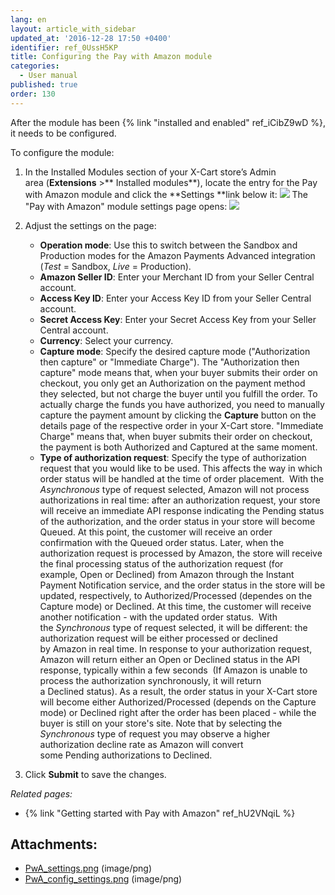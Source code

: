 ```yaml
---
lang: en
layout: article_with_sidebar
updated_at: '2016-12-28 17:50 +0400'
identifier: ref_0UssH5KP
title: Configuring the Pay with Amazon module
categories:
  - User manual
published: true
order: 130
---
```



After the module has been {% link "installed and enabled" ref_iCibZ9wD %}, it needs to be configured.

To configure the module:

1.  In the Installed Modules section of your X-Cart store’s Admin area (**Extensions** >** Installed modules**), locate the entry for the Pay with Amazon module and click the **Settings **link below it:
    ![]({{site.baseurl}}/attachments/7504637/7602403.png)
    The "Pay with Amazon" module settings page opens:
    ![]({{site.baseurl}}/attachments/7504637/7602404.png)

2.  Adjust the settings on the page:
    *   **Operation mode**: Use this to switch between the Sandbox and Production modes for the Amazon Payments Advanced integration (_Test_ = Sandbox, _Live_ = Production).
    *   **Amazon Seller ID**: Enter your Merchant ID from your Seller Central account.
    *   **Access Key ID**: Enter your Access Key ID from your Seller Central account.
    *   **Secret Access Key**: Enter your Secret Access Key from your Seller Central account.
    *   **Currency**: Select your currency.
    *   **Capture mode**: Specify the desired capture mode ("Authorization then capture" or "Immediate Charge"). The "Authorization then capture" mode means that, when your buyer submits their order on checkout, you only get an Authorization on the payment method they selected, but not charge the buyer until you fulfill the order. To actually charge the funds you have authorized, you need to manually capture the payment amount by clicking the **Capture** button on the details page of the respective order in your X-Cart store. "Immediate Charge" means that, when buyer submits their order on checkout, the payment is both Authorized and Captured at the same moment.
    *   **Type of authorization request**: Specify the type of authorization request that you would like to be used. This affects the way in which order status will be handled at the time of order placement. 
        With the _Asynchronous_ type of request selected, Amazon will not process authorizations in real time: after an authorization request, your store will receive an immediate API response indicating the Pending status of the authorization, and the order status in your store will become Queued. At this point, the customer will receive an order confirmation with the Queued order status. Later, when the authorization request is processed by Amazon, the store will receive the final processing status of the authorization request (for example, Open or Declined) from Amazon through the Instant Payment Notification service, and the order status in the store will be updated, respectively, to Authorized/Processed (dependes on the Capture mode) or Declined. At this time, the customer will receive another notification - with the updated order status. 
        With the _Synchronous_ type of request selected, it will be different: the authorization request will be either processed or declined by Amazon in real time. In response to your authorization request, Amazon will return either an Open or Declined status in the API response, typically within a few seconds  (If Amazon is unable to process the authorization synchronously, it will return a Declined status). As a result, the order status in your X-Cart store will become either Authorized/Processed (depends on the Capture mode) or Declined right after the order has been placed - while the buyer is still on your store's site. Note that by selecting the _Synchronous_ type of request you may observe a higher authorization decline rate as Amazon will convert some Pending authorizations to Declined. 
3.  Click **Submit** to save the changes.

_Related pages:_

*   {% link "Getting started with Pay with Amazon" ref_hU2VNqiL %}

## Attachments:

* [PwA_settings.png]({{site.baseurl}}/attachments/7504637/7602403.png) (image/png)
* [PwA_config_settings.png]({{site.baseurl}}/attachments/7504637/7602404.png) (image/png)
